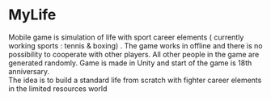 # MyLife
Mobile game is simulation of life with sport career elements ( currently working sports : tennis & boxing) . 
The game works in offline and there is no possibility to cooperate with other players. All other people in the game are generated randomly.
Game is made in Unity and start of the game is 18th anniversary.  
The idea is to build a standard life from scratch with fighter career elements in the limited resources world
